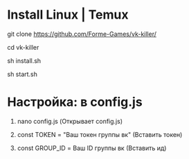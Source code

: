 # Install Linux | Temux

git clone https://github.com/Forme-Games/vk-killer/

cd vk-killer 

sh install.sh

sh start.sh

# Настройка: в config.js

1. nano config.js (Открывает config.js)

2. const TOKEN = "Ваш токен группы вк" (Вставить токен)

3. const GROUP_ID = Ваш ID группы вк (Вставить ид)
